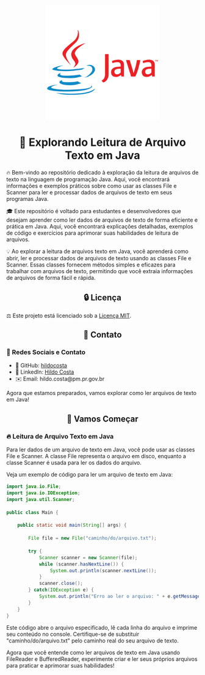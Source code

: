 <p align="center">
  <img src="https://github.com/hildocosta/hildocosta-Curso-Java--Nelio-Alves/blob/main/logo.png" width="300">
</p>

<h1 align="center">🚀 Explorando Leitura de Arquivo Texto em Java</h1>

<p>🔥 Bem-vindo ao repositório dedicado à exploração da leitura de arquivos de texto na linguagem de programação Java. Aqui, você encontrará informações e exemplos práticos sobre como usar as classes File e Scanner para ler e processar dados de arquivos de texto em seus programas Java.</p>

<p>🎓 Este repositório é voltado para estudantes e desenvolvedores que desejam aprender como ler dados de arquivos de texto de forma eficiente e prática em Java. Aqui, você encontrará explicações detalhadas, exemplos de código e exercícios para aprimorar suas habilidades de leitura de arquivos.</p>

<p>💡 Ao explorar a leitura de arquivos texto em Java, você aprenderá como abrir, ler e processar dados de arquivos de texto usando as classes File e Scanner. Essas classes fornecem métodos simples e eficazes para trabalhar com arquivos de texto, permitindo que você extraia informações de arquivos de forma fácil e rápida.</p>

<h2 align="center">🔒 Licença</h2>

<p>⚖️ Este projeto está licenciado sob a <a href="LICENSE">Licença MIT</a>.</p>

<h2 align="center">📧 Contato</h2>

<h3>🔗 Redes Sociais e Contato</h3>

<ul>
  <li>📌 GitHub: <a href="https://github.com/hildocosta">hildocosta</a></li>
  <li>💼 LinkedIn: <a href="https://www.linkedin.com/in/hildo-costa-b83812231/">Hildo Costa</a></li>
  <li>✉️ Email: hildo.costa@pm.pr.gov.br</li>
</ul>

<p>Agora que estamos preparados, vamos explorar como ler arquivos de texto em Java!</p>

<h2 align="center">🚀 Vamos Começar</h2>

<h3>🔥 Leitura de Arquivo Texto em Java</h3>

<p>Para ler dados de um arquivo de texto em Java, você pode usar as classes File e Scanner. A classe File representa o arquivo em disco, enquanto a classe Scanner é usada para ler os dados do arquivo.</p>

<p>Veja um exemplo de código para ler um arquivo de texto em Java:</p>

```java
import java.io.File;
import java.io.IOException;
import java.util.Scanner;

public class Main {

    public static void main(String[] args) {
        
        File file = new File("caminho/do/arquivo.txt");
        
        try {
            Scanner scanner = new Scanner(file);
            while (scanner.hasNextLine()) {
                System.out.println(scanner.nextLine());
            }
            scanner.close();
        } catch(IOException e) {
            System.out.println("Erro ao ler o arquivo: " + e.getMessage());
        }
    }
}


```

<p>Este código abre o arquivo especificado, lê cada linha do arquivo e imprime seu conteúdo no console. Certifique-se de substituir "caminho/do/arquivo.txt" pelo caminho real do seu arquivo de texto.</p>

<p>Agora que você entende como ler arquivos de texto em Java usando FileReader e BufferedReader, experimente criar e ler seus próprios arquivos para praticar e aprimorar suas habilidades!</p>
